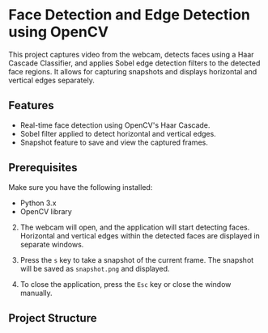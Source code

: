 # Face Detection and Edge Detection using OpenCV

This project captures video from the webcam, detects faces using a Haar Cascade Classifier, and applies Sobel edge detection filters to the detected face regions. It allows for capturing snapshots and displays horizontal and vertical edges separately.

## Features
- Real-time face detection using OpenCV's Haar Cascade.
- Sobel filter applied to detect horizontal and vertical edges.
- Snapshot feature to save and view the captured frames.

## Prerequisites
Make sure you have the following installed:
- Python 3.x
- OpenCV library


2. The webcam will open, and the application will start detecting faces. Horizontal and vertical edges within the detected faces are displayed in separate windows.

3. Press the `s` key to take a snapshot of the current frame. The snapshot will be saved as `snapshot.png` and displayed.

4. To close the application, press the `Esc` key or close the window manually.

## Project Structure

